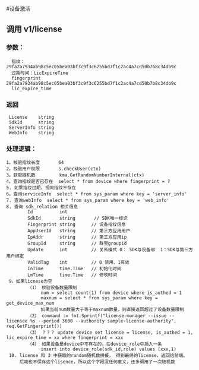 #设备激活

## 调用 v1/license
### 参数：
      指纹：29fa2a7934ab98c5ec05bea03bf3c9f3c6255bd7f1c2ac4a7cd50b7b8c34db9c
      过期时间：LicExpireTime
      fingerprint     29fa2a7934ab98c5ec05bea03bf3c9f3c6255bd7f1c2ac4a7cd50b7b8c34db9c  
      lic_expire_time

### 返回
     License    string
     SdkId      string
     ServerInfo string
     WebInfo    string

### 处理逻辑：
    1。校验指纹长度       64
    2。校验用户权限       s.checkUser(ctx)
    3。获取随机数         kma.GetRandomNumberInternal(ctx)
    4。查询指纹是否已存在  select * from device where fingerprint = ?
    5. 如果指纹过期，视同指纹不存在
    6。查询serviceInfo  select * from sys_param where key = 'server_info'
    7. 查询webInfo  select * from sys_param where key = 'web_info'
    8. 查询 sdk_relation 相关信息
            Id          int       
            SdkId       string       // SDK唯一标识
            Fingerprint string      // 设备指纹信息
            AppUserId   string      // 第三方应用用户
            IpAddr      string      // 第三方应用ip
            GroupId     string      // 群里groupid
            Update      int         // 关系模式 0： SDK与设备绑  1：SDK与第三方用户绑定
            ValidTag    int         // 0 禁用、1有效
            InTime      time.Time   // 初始化时间
            LmTime      time.Time   // 修改时间
     9。如果licnese为空 
            （1） 校验设备数量限制
                 num = select count(1) from device where is_authed = 1
                 maxnum = select * from sys_param where key = get_device_max_num
                 如果当前num数量大于等于maxnum数量，则直接返回超过了设备数量限制    
            （2） command := fmt.Sprintf("license-manager --issue --licensee %s --period 3600 --authority sample-license-authority", req.GetFingerprint())
            （3） ？？？ update device set license = license, is_authed = 1, lic_expire_time = xx where fingerprint = xxx 
            （4） 如果设备是device中不存在的，在device_role中插入一条 
                 insert into device_role(sdk_id,role) values (xxx,1)
     10. license 和 3 中获取的random随机数拼接， 得到最终的license，返回给前端。 
         后端也不保存这个lisence，所以这个字段没任何意义，还多调用了一次随机数           


